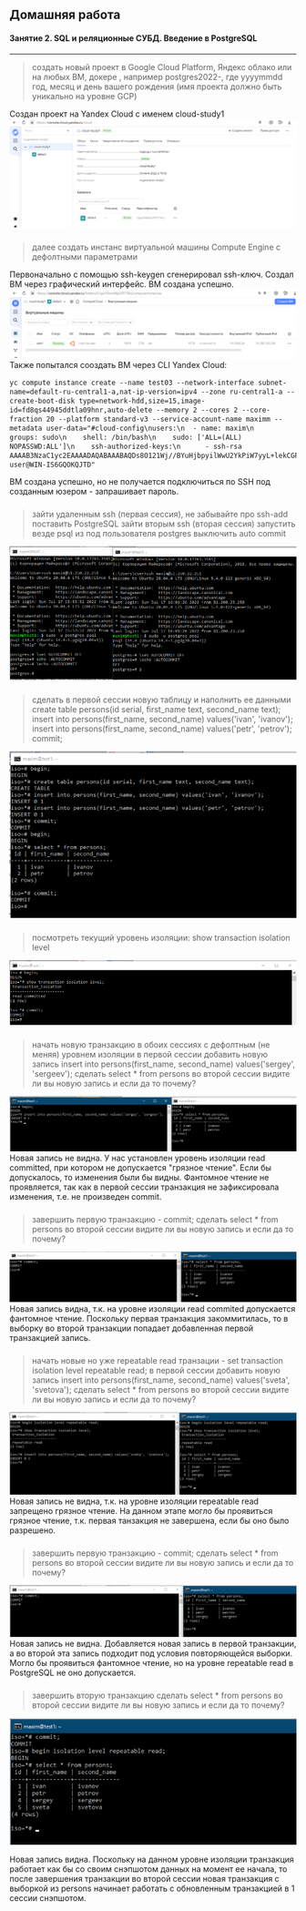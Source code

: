 ## Домашняя работа
#### Занятие 2.   SQL и реляционные СУБД. Введение в PostgreSQL
___
>создать новый проект в Google Cloud Platform, Яндекс облако или на любых ВМ, докере , например postgres2022-, где yyyymmdd год, месяц и день вашего рождения (имя проекта должно быть уникально на уровне GCP)

Создан проект на Yandex Cloud с именем cloud-study1
![Creating cloud](https://github.com/MaximM88/PGLessons202206/blob/main/CreateCloud0.png?raw=true)

###
>	далее создать инстанс виртуальной машины Compute Engine с дефолтными параметрами

Первоначально с помощью ssh-keygen сгенерировал ssh-ключ.
Создал ВМ через графический интерфейс. ВМ создана успешно.
![Creating cloud](https://github.com/MaximM88/PGLessons202206/blob/main/CreateVm.png?raw=true)
Также попытался сооздать ВМ через CLI Yandex Cloud:
	
	yc compute instance create --name test03 --network-interface subnet-name=default-ru-central1-a,nat-ip-version=ipv4 --zone ru-central1-a --create-boot-disk type=network-hdd,size=15,image-id=fd8qs44945ddtla09hnr,auto-delete --memory 2 --cores 2 --core-fraction 20 --platform standard-v3 --service-account-name maximm --metadata user-data="#cloud-config\nusers:\n  - name: maxim\n    groups: sudo\n    shell: /bin/bash\n    sudo: ['ALL=(ALL) NOPASSWD:ALL']\n    ssh-authorized-keys:\n      - ssh-rsa AAAAB3NzaC1yc2EAAAADAQABAAABAQDs8O121Wj//BYuHjbpyilWwU2YkPiW7yyL+lekCGPl3V9k19TDg4R3Av0ZJ8O+GKPWQmYWmZkSz7hwgIG/OElMs1xwSpBmZFWj4qo0icKyrGuOqyK9/jJazl3CGnbmSRCks4vuOgsYWxWbMW01Sub3ri32H67dNH856rP+GYrd9eLKUzaoMDEmaZFSSZVKXqg/k9TcZQwJnR6FVGSgfY+z6O7vt9yD0R8hbGUYTpPY8ceEFmC2T9/JyFrUxliesh86KqyC+JZIU/dv740J9kAjSSo2y5OIutXJbWnZvMdLYZCz0H/SY76vBiKwwRAHn/FKSNLxKBi9E5iZnovCOeed user@WIN-IS6GQOKQJTD"
ВМ создана успешно, но не получается подключиться по SSH под созданным юзером - запрашивает пароль.
###
>зайти удаленным ssh (первая сессия), не забывайте про ssh-add
поставить PostgreSQL
зайти вторым ssh (вторая сессия)
запустить везде psql из под пользователя postgres
выключить auto commit

![CreatingPGC](https://github.com/MaximM88/PGLessons202206/blob/main/PGConnect.png?raw=true)
###
>сделать в первой сессии новую таблицу и наполнить ее данными create table persons(id serial, first_name text, second_name text); insert into persons(first_name, second_name) values('ivan', 'ivanov'); insert into persons(first_name, second_name) values('petr', 'petrov'); commit;

![CreatingTable](https://github.com/MaximM88/PGLessons202206/blob/main/CreateTable.png?raw=true)
###
>посмотреть текущий уровень изоляции: show transaction isolation level

![IsolationLvl](https://github.com/MaximM88/PGLessons202206/blob/main/IsoLevel.png?raw=true)
###
>начать новую транзакцию в обоих сессиях с дефолтным (не меняя) уровнем изоляции
в первой сессии добавить новую запись insert into persons(first_name, second_name) values('sergey', 'sergeev');
сделать select * from persons во второй сессии
видите ли вы новую запись и если да то почему?

![q1](https://github.com/MaximM88/PGLessons202206/blob/main/1Q.png?raw=true)
Новая запись не видна. У нас установлен уровень изоляции read committed, при котором не допускается "грязное чтение". Если бы допускалось, то изменения были бы видны. Фантомное чтение не проявляется, так как в первой сессии транзакция не зафиксировала изменения, т.е. не произведен commit.
###
>завершить первую транзакцию - commit;
сделать select * from persons во второй сессии
видите ли вы новую запись и если да то почему?

![q2](https://github.com/MaximM88/PGLessons202206/blob/main/2Q.png?raw=true)
Новая запись видна, т.к. на уровне изоляции read commited допускается фантомное чтение. Поскольку первая транзакция закоммитилась, то в выборку во второй транзакции попадает добавленная первой транзакцией запись.
###
>начать новые но уже repeatable read транзации - set transaction isolation level repeatable read;
в первой сессии добавить новую запись insert into persons(first_name, second_name) values('sveta', 'svetova');
сделать select * from persons во второй сессии
видите ли вы новую запись и если да то почему?

![q3](https://github.com/MaximM88/PGLessons202206/blob/main/3Q.png?raw=true)
Новая запись не видна, т.к. на уровне изоляции repeatable read запрещено грязное чтение. На данном этапе могло бы проявиться грязное чтение, т.к. первая танзакция не завершена, если бы оно было разрешено.
###
>завершить первую транзакцию - commit;
сделать select * from persons во второй сессии
видите ли вы новую запись и если да то почему?

![q4](https://github.com/MaximM88/PGLessons202206/blob/main/4Q.png?raw=true)
Новая запись не видна. Добавляется новая запись в первой транзакции, а во второй эта запись подходит под условия повторяющейся выборки. Могло бы проявиться фантомное чтение, но на уровне repeatable read в PostgreSQL не оно допускается.
###
>завершить вторую транзакцию
сделать select * from persons во второй сессии
видите ли вы новую запись и если да то почему? 

![q5](https://github.com/MaximM88/PGLessons202206/blob/main/5Q.png?raw=true)

Новая запись видна. Поскольку на данном уровне изоляции транзакция работает как бы со своим снэпшотом данных на момент ее начала, то после завершения транзакции во второй сессии новая транзакция с выборкой из persons начинает работать с обновленным транзакцией в 1 сессии снэпшотом.